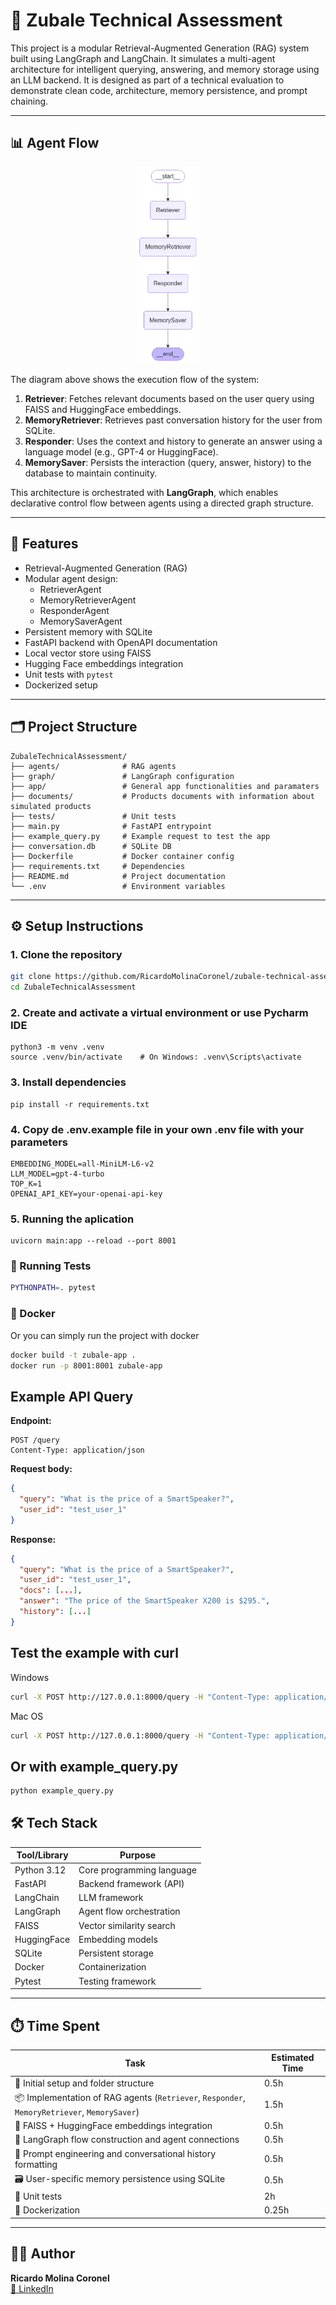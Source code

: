 # 🤖 Zubale Technical Assessment

This project is a modular Retrieval-Augmented Generation (RAG) system built using LangGraph and LangChain. It simulates a multi-agent architecture for intelligent querying, answering, and memory storage using an LLM backend. It is designed as part of a technical evaluation to demonstrate clean code, architecture, memory persistence, and prompt chaining.

---

## 📊 Agent Flow

<p align="center">
  <img src="readme_assets/rag_graph.png" alt="RAG Graph Flow" width="100"/>
</p>

The diagram above shows the execution flow of the system:

1. **Retriever**: Fetches relevant documents based on the user query using FAISS and HuggingFace embeddings.
2. **MemoryRetriever**: Retrieves past conversation history for the user from SQLite.
3. **Responder**: Uses the context and history to generate an answer using a language model (e.g., GPT-4 or HuggingFace).
4. **MemorySaver**: Persists the interaction (query, answer, history) to the database to maintain continuity.

This architecture is orchestrated with **LangGraph**, which enables declarative control flow between agents using a directed graph structure.



---

## 🚀 Features

- Retrieval-Augmented Generation (RAG)
- Modular agent design:
  - RetrieverAgent
  - MemoryRetrieverAgent
  - ResponderAgent
  - MemorySaverAgent
- Persistent memory with SQLite
- FastAPI backend with OpenAPI documentation
- Local vector store using FAISS
- Hugging Face embeddings integration
- Unit tests with `pytest`
- Dockerized setup

---

## 🗂️ Project Structure

```text
ZubaleTechnicalAssessment/
├── agents/              # RAG agents
├── graph/               # LangGraph configuration
├── app/                 # General app functionalities and paramaters
├── documents/           # Products documents with information about simulated products
├── tests/               # Unit tests
├── main.py              # FastAPI entrypoint
├── example_query.py     # Example request to test the app
├── conversation.db      # SQLite DB
├── Dockerfile           # Docker container config
├── requirements.txt     # Dependencies
├── README.md            # Project documentation
└── .env                 # Environment variables
```


---

## ⚙️ Setup Instructions

### 1. Clone the repository

```bash
git clone https://github.com/RicardoMolinaCoronel/zubale-technical-assesment.git
cd ZubaleTechnicalAssessment
```

### 2. Create and activate a virtual environment or use Pycharm IDE
```shell
python3 -m venv .venv
source .venv/bin/activate    # On Windows: .venv\Scripts\activate
```

### 3. Install dependencies
```shell
pip install -r requirements.txt
```

### 4. Copy de .env.example file in your own .env file with your parameters
```shell
EMBEDDING_MODEL=all-MiniLM-L6-v2
LLM_MODEL=gpt-4-turbo
TOP_K=1
OPENAI_API_KEY=your-openai-api-key
```

### 5. Running the aplication
```shell
uvicorn main:app --reload --port 8001  
```

### 🧪 Running Tests
```bash
PYTHONPATH=. pytest   
```

### 🐳 Docker
Or you can simply run the project with docker
```bash
docker build -t zubale-app .
docker run -p 8001:8001 zubale-app
```

## Example API Query

**Endpoint:**

```http
POST /query
Content-Type: application/json
```

**Request body:**

```json
{
  "query": "What is the price of a SmartSpeaker?",
  "user_id": "test_user_1"
}
```

**Response:**

```json
{
  "query": "What is the price of a SmartSpeaker?",
  "user_id": "test_user_1",
  "docs": [...],
  "answer": "The price of the SmartSpeaker X200 is $295.",
  "history": [...]
}
```
## Test the example with curl

Windows
```bash
curl -X POST http://127.0.0.1:8000/query -H "Content-Type: application/json" -d "{\"user_id\": \"user123\", \"query\": \"What is the price of the SmartSpeaker?\"}"
```

Mac OS
```bash
curl -X POST http://127.0.0.1:8000/query -H "Content-Type: application/json" -d '{"user_id": "user123", "query": "What is the price of the SmartSpeaker?"}'
```
## Or with example_query.py
```bash
python example_query.py
```

## 🛠️ Tech Stack

| Tool/Library       | Purpose                          |
|--------------------|----------------------------------|
| Python 3.12        | Core programming language        |
| FastAPI            | Backend framework (API)         |
| LangChain          | LLM framework                    |
| LangGraph          | Agent flow orchestration         |
| FAISS              | Vector similarity search         |
| HuggingFace        | Embedding models                 |
| SQLite             | Persistent storage               |
| Docker             | Containerization                 |
| Pytest             | Testing framework                |

---


## ⏱️ Time Spent

| Task                                                                                         | Estimated Time |
|----------------------------------------------------------------------------------------------|----------------|
| 🔧 Initial setup and folder structure                                                        | 0.5h           |
| 📦 Implementation of RAG agents (`Retriever`, `Responder`, `MemoryRetriever`, `MemorySaver`) | 1.5h           |
| 🧠 FAISS + HuggingFace embeddings integration                                                | 0.5h           |
| 🧩 LangGraph flow construction and agent connections                                         | 0.5h           |
| 📝 Prompt engineering and conversational history formatting                                  | 0.5h           |
| 🗃️ User-specific memory persistence using SQLite                                            | 0.5h           |
| 🧪 Unit tests                                                                                | 2h             |
| 🐳 Dockerization                                                                             | 0.25h          |



---
## 👨‍💻 Author

**Ricardo Molina Coronel**  
[🔗 LinkedIn](https://www.linkedin.com/in/ricardo-duval-molina-coronel)



